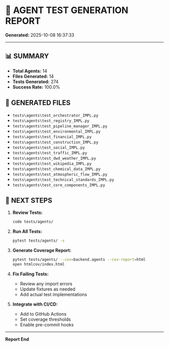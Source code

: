 # 🧪 AGENT TEST GENERATION REPORT

**Generated:** 2025-10-08 16:37:33

---

## 📊 SUMMARY

- **Total Agents:** 14
- **Files Generated:** 14
- **Tests Generated:** 274
- **Success Rate:** 100.0%

## 📁 GENERATED FILES

- `tests\agents\test_orchestrator_IMPL.py`
- `tests\agents\test_registry_IMPL.py`
- `tests\agents\test_pipeline_manager_IMPL.py`
- `tests\agents\test_environmental_IMPL.py`
- `tests\agents\test_financial_IMPL.py`
- `tests\agents\test_construction_IMPL.py`
- `tests\agents\test_social_IMPL.py`
- `tests\agents\test_traffic_IMPL.py`
- `tests\agents\test_dwd_weather_IMPL.py`
- `tests\agents\test_wikipedia_IMPL.py`
- `tests\agents\test_chemical_data_IMPL.py`
- `tests\agents\test_atmospheric_flow_IMPL.py`
- `tests\agents\test_technical_standards_IMPL.py`
- `tests\agents\test_core_components_IMPL.py`

## 🎯 NEXT STEPS

1. **Review Tests:**
   ```bash
   code tests/agents/
   ```

2. **Run All Tests:**
   ```bash
   pytest tests/agents/ -v
   ```

3. **Generate Coverage Report:**
   ```bash
   pytest tests/agents/ --cov=backend.agents --cov-report=html
   open htmlcov/index.html
   ```

4. **Fix Failing Tests:**
   - Review any import errors
   - Update fixtures as needed
   - Add actual test implementations

5. **Integrate with CI/CD:**
   - Add to GitHub Actions
   - Set coverage thresholds
   - Enable pre-commit hooks

---

**Report End**
